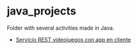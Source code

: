 # java_projects

Folder with several activities made in Java.

- [Servicio REST videojuegos con app en cliente](https://github.com/pilarlb/java_projects/tree/master/Procesos_4_REST_videojuego)
